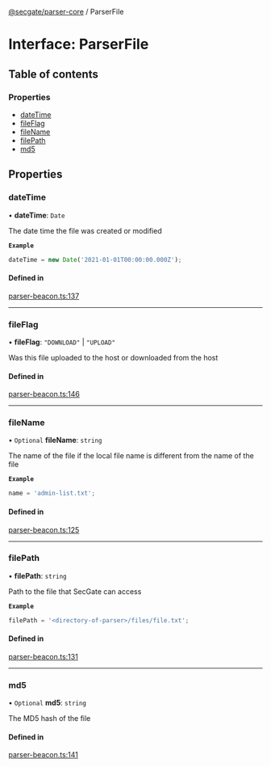 [@secgate/parser-core](../index.md) / ParserFile

# Interface: ParserFile

## Table of contents

### Properties

- [dateTime](ParserFile.md#datetime)
- [fileFlag](ParserFile.md#fileflag)
- [fileName](ParserFile.md#filename)
- [filePath](ParserFile.md#filepath)
- [md5](ParserFile.md#md5)

## Properties

### dateTime

• **dateTime**: `Date`

The date time the file was created or modified

**`Example`**

```ts
dateTime = new Date('2021-01-01T00:00:00.000Z');
```

#### Defined in

[parser-beacon.ts:137](https://github.com/khulnasoft/securitylab/blob/bd5dfc45/parsers/parser-core/src/parser-output/parser-beacon.ts#L137)

---

### fileFlag

• **fileFlag**: `"DOWNLOAD"` \| `"UPLOAD"`

Was this file uploaded to the host or downloaded from the host

#### Defined in

[parser-beacon.ts:146](https://github.com/khulnasoft/securitylab/blob/bd5dfc45/parsers/parser-core/src/parser-output/parser-beacon.ts#L146)

---

### fileName

• `Optional` **fileName**: `string`

The name of the file if the local file name is different from the name of the file

**`Example`**

```ts
name = 'admin-list.txt';
```

#### Defined in

[parser-beacon.ts:125](https://github.com/khulnasoft/securitylab/blob/bd5dfc45/parsers/parser-core/src/parser-output/parser-beacon.ts#L125)

---

### filePath

• **filePath**: `string`

Path to the file that SecGate can access

**`Example`**

```ts
filePath = '<directory-of-parser>/files/file.txt';
```

#### Defined in

[parser-beacon.ts:131](https://github.com/khulnasoft/securitylab/blob/bd5dfc45/parsers/parser-core/src/parser-output/parser-beacon.ts#L131)

---

### md5

• `Optional` **md5**: `string`

The MD5 hash of the file

#### Defined in

[parser-beacon.ts:141](https://github.com/khulnasoft/securitylab/blob/bd5dfc45/parsers/parser-core/src/parser-output/parser-beacon.ts#L141)
